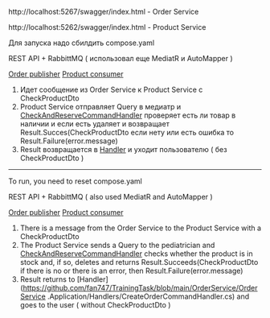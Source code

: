 http://localhost:5267/swagger/index.html - Order Service

http://localhost:5262/swagger/index.html - Product Service

Для запуска надо сбилдить compose.yaml

REST API + RabbittMQ ( использовал  еще MediatR и AutoMapper )

[Order publisher](OrderService/OrderService.Infrastructure/Persistence/RabbitMQ/RabbitMqPublisher.cs)
[Product consumer](ProductService/ProductService.Infrastructure/Persistence/RabbitMQ/RabbitMqConsumer.cs)

1. Идет сообщение из Order Service к Product Service c CheckProductDto
2. Product Service отправляет Query в медиатр и [CheckAndReserveCommandHandler](ProductService/ProductService.Application/Handlers/CheckAndReserveCommandHandler.cs) проверяет есть ли товар в наличии и если есть удаляет и возвращает Result<CheckProductDto>.Succes(CheckProductDto
если нету или есть ошибка то Result<CheckProductDto>.Failure(error.message)
3. Result<CheckProductDto> возвращается в [Handler](https://github.com/fan747/TrainingTask/blob/main/OrderService/OrderService.Application/Handlers/CreateOrderCommandHandler.cs) и уходит пользователю ( без CheckProductDto )

-------------------------------------------------------

To run, you need to reset compose.yaml

REST API + RabbittMQ ( also used MediatR and AutoMapper )

[Order publisher](OrderService/OrderService.Infrastructure/Persistence/RabbitMQ/RabbitMqPublisher.cs)
[Product consumer](ProductService/ProductService.Infrastructure/Persistence/RabbitMQ/RabbitMqConsumer.cs)

1. There is a message from the Order Service to the Product Service with a CheckProductDto
2. The Product Service sends a Query to the pediatrician and [CheckAndReserveCommandHandler](ProductService/ProductService.Application/Handlers/CheckAndReserveCommandHandler.cs) checks whether the product is in stock and, if so, deletes and returns Result<CheckProductDto>.Succeeds(CheckProductDto
if there is no or there is an error, then Result<CheckProductDto>.Failure(error.message)
3. Result<CheckProductDto> returns to [Handler](https://github.com/fan747/TrainingTask/blob/main/OrderService/OrderService .Application/Handlers/CreateOrderCommandHandler.cs) and goes to the user ( without CheckProductDto )
